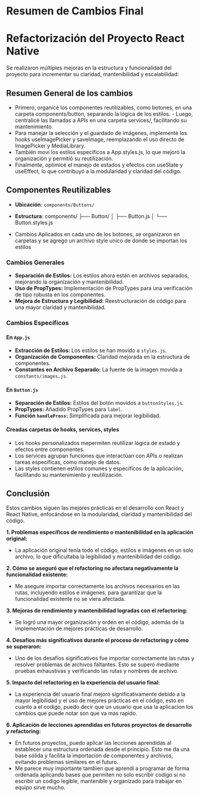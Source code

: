 # Resumen de Cambios Final 
# Refactorización del Proyecto React Native

Se realizaron múltiples mejoras en la estructura y funcionalidad del proyecto para incrementar su claridad, mantenibilidad y escalabilidad:

## Resumen General de los cambios 

 - Primero, organicé los componentes reutilizables, como botones, en una carpeta components/button, separando la lógica de los estilos. - Luego, centralicé las llamadas a APIs en una carpeta services/, facilitando su mantenimiento. 
 - Para manejar la selección y el guardado de imágenes, implementé los hooks useImagePicker y saveImage, reemplazando el uso directo de ImagePicker y MediaLibrary. 
 - También moví los estilos específicos a App.styles.js, lo que mejoró la organización y permitió su reutilización. 
 - Finalmente, optimicé el manejo de estados y efectos con useState y useEffect, lo que contribuyó a la modularidad y claridad del código.


## Componentes Reutilizables

- **Ubicación**: `components/Buttons/`
- **Estructura**: components/
├── Button/
│ ├── Button.js
│ └── Button.styles.js

- Cambios Aplicados en cada uno de los botones, se organizaron en carpetas y se agrego un archivo style unico de donde se importan los estilos

### Cambios Generales
- **Separación de Estilos:** Los estilos ahora están en archivos separados, mejorando la organización y mantenibilidad.
- **Uso de PropTypes:** Implementación de PropTypes para una verificación de tipo robusta en los componentes.
- **Mejora de Estructura y Legibilidad:** Reestructuración de código para una mayor claridad y mantenibilidad.

### Cambios Específicos

#### En `App.js`
- **Extracción de Estilos:** Los estilos se han movido a `styles.js`.
- **Organización de Componentes:** Claridad mejorada en la estructura de componentes.
- **Constantes en Archivo Separado:** La fuente de la imagen movida a `constants/images.js`.

#### En `Button.js`
- **Separación de Estilos:** Estilos del botón movidos a `buttonStyles.js`.
- **PropTypes:** Añadido PropTypes para `label`.
- **Función `handlePress`:** Simplificada para mejorar legibilidad.

#### Creadas carpetas de hooks, services, styles 
- Los hooks personalizados mepermiten reutilizar lógica de estado y efectos entre componentes. 
- Los services agrupan funciones que interactúan con APIs o realizan tareas específicas, como manejo de datos. 
- Las styles contienen estilos comunes y específicos de la aplicación, facilitando su mantenimiento y reutilización.

## Conclusión
Estos cambios siguen las mejores prácticas en el desarrollo con React y React Native, enfocándose en la modularidad, claridad y mantenibilidad del código.

**1. Problemas específicos de rendimiento o mantenibilidad en la aplicación original:**

   - La aplicación original tenía todo el código, estilos e imágenes en un solo archivo, lo que dificultaba la legibilidad y mantenibilidad del código.

**2. Cómo se aseguró que el refactoring no afectara negativamente la funcionalidad existente:**

   - Me asegure importar correctamente los archivos necesarios en las rutas, incluyendo estilos e imágenes, para garantizar que la funcionalidad existente no se viera afectada.

**3. Mejoras de rendimiento y mantenibilidad logradas con el refactoring:**

   - Se logró una mayor organización y orden en el código, además de la implementación de mejores prácticas de desarrollo.

**4. Desafíos más significativos durante el proceso de refactoring y cómo se superaron:**

   - Uno de los desafíos significativos fue importar correctamente las rutas y resolver problemas de archivos faltantes. Esto se superó mediante pruebas exhaustivas y verificando las rutas y nombres de archivo.

**5. Impacto del refactoring en la experiencia del usuario final:**

   - La experiencia del usuario final mejoró significativamente debido a la mayor legibilidad y el uso de mejores prácticas en el código, esto en cuanto a el codigo, puedo decir que un usuario que usa la aplicacion los cambios que puede notar son que va mas rapido.

**6. Aplicación de lecciones aprendidas en futuros proyectos de desarrollo y refactoring:**

   - En futuros proyectos, puedo aplicar las lecciones aprendidas al establecer una estructura ordenada desde el principio. Esto me da una base sólida y facilita la importación de componentes y archivos, evitando problemas similares en el futuro.
   - Me parece muy importante tambien que aprendi a programar de forma ordenada aplicando bases que permiten no solo escribir codigo 
   si no escribir un codigo legible, mantenible y organizado para trabajar en equipo sirve mucho. 